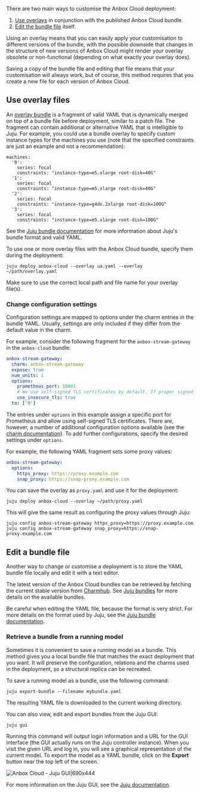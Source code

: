 There are two main ways to customise the Anbox Cloud deployment:

1. [Use overlays](#overlay-files) in conjunction with the published Anbox Cloud bundle.
2. [Edit the bundle file](#edit-bundle) itself.

Using an overlay means that you can easily apply your customisation to different versions of the bundle, with the possible downside that changes in the structure of new versions of Anbox Cloud might render your overlay obsolete or non-functional (depending on what exactly your overlay does).

Saving a copy of the bundle file and editing that file means that your customisation will always work, but of course, this method requires that you create a new file for each version of Anbox Cloud.

<a name="overlay-files"></a>
## Use overlay files

An [overlay bundle](https://juju.is/docs/sdk/bundle-reference#heading--overlay-bundles) is a fragment of valid YAML that is dynamically merged on top of a bundle file before deployment, similar to a patch file. The fragment can contain additional or alternative YAML that is intelligible to Juju. For example, you could use a bundle overlay to specify custom instance types for the machines you use (note that the specified constraints are just an example and not a recommendation):

    machines:
      '0':
        series: focal
        constraints: "instance-type=m5.xlarge root-disk=40G"
      '1':
        series: focal
        constraints: "instance-type=m5.xlarge root-disk=40G"
      '2':
        series: focal
        constraints: "instance-type=g4dn.2xlarge root-disk=100G"
      '3':
        series: focal
        constraints: "instance-type=m5.xlarge root-disk=100G"

See the [Juju bundle documentation](https://juju.is/docs/sdk/bundle-reference) for more information about Juju's bundle format and valid YAML.

To use one or more overlay files with the Anbox Cloud bundle, specify them during the deployment:

    juju deploy anbox-cloud --overlay ua.yaml --overlay ~/path/overlay.yaml

Make sure to use the correct local path and file name for your overlay file(s).


### Change configuration settings

Configuration settings are mapped to options under the charm entries in the bundle YAML. Usually, settings are only included if they differ from the default value in the charm.

For example, consider the following fragment for the `anbox-stream-gateway` in the `anbox-cloud` bundle:

```yaml
anbox-stream-gateway:
  charm: anbox-stream-gateway
  expose: true
  num_units: 1
  options:
    prometheus_port: 10001
    # We use self-signed TLS certificates by default. If proper signed certificates are used, this can be dropped.
    use_insecure_tls: true
  to: ['0']
```

The entries under `options` in this example assign a specific port for Prometheus and allow using self-signed TLS certificates. There are, however, a number of additional configuration options available (see the [charm documentation](https://charmhub.io/anbox-charmers-anbox-stream-gateway)). To add further configurations, specify the desired settings under `options`.

For example, the following YAML fragment sets some proxy values:

```yaml
anbox-stream-gateway:
  options:
    https_proxy: https://proxy.example.com
    snap_proxy: https://snap-proxy.example.com
```

You can save the overlay as `proxy.yaml` and use it for the deployment:

    juju deploy anbox-cloud --overlay ~/path/proxy.yaml

This will give the same result as configuring the proxy values through Juju:

    juju config anbox-stream-gateway https_proxy=https://proxy.example.com
    juju config anbox-stream-gateway snap_proxy=https://snap-proxy.example.com


<a name="edit-bundle"></a>
## Edit a bundle file

Another way to change or customise a deployment is to store the YAML bundle file locally and edit it with a text editor.

The latest version of the Anbox Cloud bundles can be retrieved by fetching the current stable version from [Charmhub](https://charmhub.io/). See [Juju bundles](https://discourse.ubuntu.com/t/about-anbox-cloud/17802#juju-bundles) for more details on the available bundles.

Be careful when editing the YAML file, because the format is very strict. For more details on the format used by Juju, see the [Juju bundle documentation](https://juju.is/docs/sdk/bundle-reference).

### Retrieve a bundle from a running model

Sometimes it is convenient to save a running model as a bundle. This method gives you a local bundle file that matches the exact deployment that you want. It will preserve the configuration, relations and the charms used in the deployment, so a structural replica can be recreated.

To save a running model as a bundle, use the following command:

    juju export-bundle --filename mybundle.yaml

The resulting YAML file is downloaded to the current working directory.

You can also view, edit and export bundles from the Juju GUI:

    juju gui

Running this command will output login information and a URL for the GUI interface (the GUI actually runs on the Juju controller instance). When you visit the given URL and log in, you will see a graphical representation of the current model. To export the model as a YAML bundle, click on the **Export** button near the top left of the screen.

![Anbox Cloud - Juju GUI|690x444](https://assets.ubuntu.com/v1/53cf7db6-install_customise_juju-model.png)

For more information on the Juju GUI, see the [Juju documentation](https://juju.is/docs/olm/accessing-the-dashboard).
